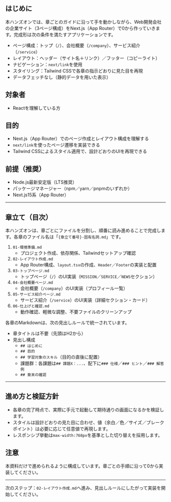 ## はじめに

本ハンズオンでは、章ごとのガイドに沿って手を動かしながら、Web開発会社の企業サイト（3ページ構成）をNext.js（App Router）で0から作っていきます。完成形は次の条件を満たすアプリケーションです。

- ページ構成：トップ（`/`）、会社概要（`/company`）、サービス紹介（`/service`）
- レイアウト：ヘッダー（サイト名＋リンク）／フッター（コピーライト）
- ナビゲーション：`next/link`を使用
- スタイリング：Tailwind CSSで各章の指示どおりに見た目を再現
- データフェッチなし（静的データを用いた表示）

## 対象者

- Reactを理解している方

## 目的

- Next.js（App Router）でのページ作成とレイアウト構成を理解する
- `next/link`を使ったページ遷移を実装できる
- Tailwind CSSによるスタイル適用で、設計どおりのUIを再現できる

## 前提（推奨）

- Node.js最新安定版（LTS推奨）
- パッケージマネージャー（npm／yarn／pnpmのいずれか）
- Next.js15系（App Router）

---

## 章立て（目次）

本ハンズオンは、章ごとにファイルを分割し、順番に読み進めることで完成します。各章のファイル名は「`{章立て番号}-固有名詞.md`」です。

1. `01-環境準備.md`
   - プロジェクト作成、依存関係、Tailwindセットアップ確認
2. `02-レイアウト作成.md`
   - App Router構成、`layout.tsx`の作成、`Header`／`Footer`の実装と配置
3. `03-トップページ.md`
   - トップページ（`/`）のUI実装（`MISSION`／`SERVICE`／`NEWS`セクション）
4. `04-会社概要ページ.md`
   - 会社概要（`/company`）のUI実装（プロフィール一覧）
5. `05-サービス紹介ページ.md`
   - サービス紹介（`/service`）のUI実装（詳細セクション・カード）
6. `06-仕上げと確認.md`
   - 動作確認、軽微な調整、不要ファイルのクリーンアップ

各章のMarkdownは、次の見出しルールで統一されています。

- 章タイトルは不要（先頭はH2から）
- 見出し構成
   - `## はじめに`
   - `## 目的`
   - `## 学習対象のスキル`（目的の直後に配置）
   - 課題群：各課題は`## 課題X：...`、配下に`### 仕様`／`### ヒント`／`### 解答例`
   - `## 章末の確認`

---

## 進め方と検証方針

- 各章の完了時点で、実際に手元で起動して期待通りの画面になるかを検証します。
- スタイルは設計どおりの見た目に合わせ、値（余白／色／サイズ／ブレークポイント）は必要に応じて任意値で再現します。
- レスポンシブ挙動は`max-width:768px`を基準とした切り替えを採用します。

## 注意

本資料だけで進められるように構成しています。章ごとの手順に沿って0から実装してください。

---

次のステップ：`02-レイアウト作成.md`へ進み、見出しルールにしたがって実装を開始してください。
